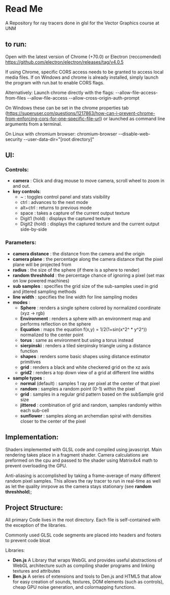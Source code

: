 # Read Me
A Repository for ray tracers done in glsl for the Vector Graphics course at UNM

## to run:
Open with the latest version of Chrome (+70.0) or Electron (reccomended)
https://github.com/electron/electron/releases/tag/v4.0.5

If using Chrome, specific CORS access needs to be granted to access local media files. If on Windows and chrome is already installed, simply launch the program with run.bat to enable CORS flags.

Alternatively:
Launch chrome directly with the flags:
  --allow-file-access-from-files --allow-file-access --allow-cross-origin-auth-prompt

On Windows these can be set in the chrome properties tab (https://superuser.com/questions/1217863/how-can-i-prevent-chrome-from-enforcing-cors-for-one-specific-file-url) or launched as command line arguments from a terminal.

On Linux with chromium browser:
chromium-browser --disable-web-security --user-data-dir="[root directory]"

## UI:

### Controls:
- **camera** : Click and drag mouse to move camera, scroll wheel to zoom in and out.
- **key controls**:
  * ~ : toggles control panel and stats visibility
  * ctrl : advances to the next mode
  * alt+ctrl : returns to previous mode
  * space : takes a capture of the current output texture
  * Digit1 (hold) : displays the captured texture
  * Digit2 (hold) : displays the captured texture and the current output side-by-side

### Parameters:
- **camera distance** : the distance from the camera and the origin
- **camera plane** : the percentage along the camera distance that the pixel plane will be projected from
- **radius** : the size of the sphere (if there is a sphere to render)
- **random threshhold** : the percentage chance of ignoring a pixel (set max on low powered machines)
- **sub samples** : specifies the grid size of the sub-samples used in grid and jittered sampling methods
- **line width** : specifies the line width for line sampling modes
- **modes** :
    * **Sphere** : renders a single sphere colored by normalized coordinate (xyz -> rgb)
    * **Environment** : renders a sphere with an environment map and performs reflection on the sphere
    * **Equation** : maps the equation f(x,y) = 1/2(1+sin(x^2^ * y^2^)) normalized to the center point
    * **torus** : same as environment but using a torus instead
    * **sierpinski** : renders a tiled sierpinsky triangle using a distance function
    * **shapes** : renders some basic shapes using distance estimator primitives
    * **grid** : renders a black and white checkered grid on the xz axis
    * **grid2** : renders a top down view of a grid at different line widths
- **sample types** :
    * **normal** (default) : samples 1 ray per pixel at the center of that pixel
    * **random** : samples a random point (0-1) within the pixel
    * **grid** : samples in a regular grid pattern based on the subSample grid size
    * **jittered** : combination of grid and random, samples randomly within each sub-cell
    * **sunflower** : samples along an archemdian spiral with densities closer to the center of the pixel

## Implementation:
Shaders implemented with GLSL code and compiled using javascript. Main rendering takes place in a fragment shader. Camera calculations are preformed on the cpu and passed to the shader using Matrix4x4 math to prevent overloading the GPU.

Anti-aliasing is accomplished by taking a frame-average of many different random pixel samples. This allows the ray tracer to run in real-time as well as let the quality imrpove as the camera stays stationary (see **random threshhold**);

## Project Structure:
All primary Code lives in the root directory. Each file is self-contained with the exception of the libraries.

Commonly used GLSL code segments are placed into headers and footers to prevent code bloat

Libraries:
* **Den.js** A Library that wraps WebGL and provides useful abstractions of WebGL architecture such as compiling shader programs and linking textures and attributes
* **Ben.js** A series of extensions and tools to Den.js and HTML5 that allow for easy creation of sounds, textures, DOM elements (such as controls), cheap GPU noise generation, and colormapping functions.

 